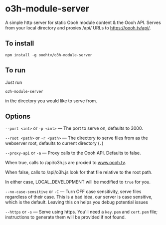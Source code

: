 # o3h-module-server
A simple http server for static Oooh module content &amp; the Oooh API. Serves from your local directory and proxies /api/ URLs to https://oooh.tv/api/.

## To install

```npm install -g ooohtv/o3h-module-server```

## To run

Just run

```o3h-module-server```

in the directory you would like to serve from.

## Options

`--port <int>` or `-p <int>` — The port to serve on, defaults to 3000.

`--root <path>` or `-r <path>` — The directory to serve files from as the webserver root, defaults to current directory (`.`)

`--proxy-api` or `-a` — Proxy calls to the Oooh API. Defaults to false.

When true, calls to /api/o3h.js are proxied to www.oooh.tv.

When false, calls to /api/o3h.js look for that file relative to the root path.

In either case, LOCAL_DEVELOPMENT will be modified to `true` for you.

`--no-case-sensitive` or `-C` — Turn OFF case sensitivity, serve files regardless of their case. This is a bad idea, our server is case sensitive, which is the default. Leaving this on helps you debug potential issues

`--https` or `-s` — Serve using https. You'll need a `key.pem` and `cert.pem` file; instructions to generate them will be provided if not found.

